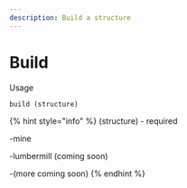 ```yaml
---
description: Build a structure
---
```


# Build

Usage

```
build (structure)
```

{% hint style="info" %}
(structure) - required

\-mine

\-lumbermill (coming soon)

\-(more coming soon)
{% endhint %}
